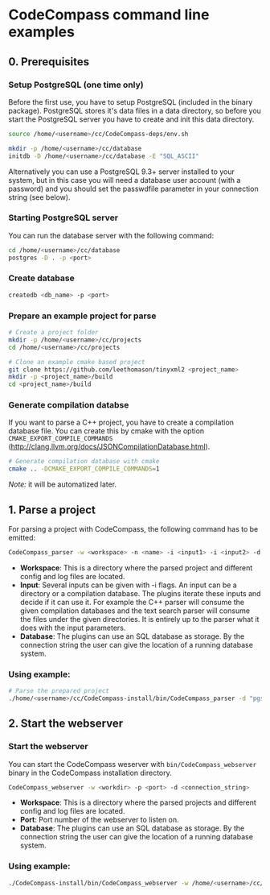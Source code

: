 # CodeCompass command line examples

## 0. Prerequisites
### Setup PostgreSQL (one time only)
Before the first use, you have to setup PostgreSQL (included in the binary package). PostgreSQL stores it's data files in a data directory, so before you start the PostgreSQL server you have to create and init this data directory.

```bash
source /home/<username>/cc/CodeCompass-deps/env.sh

mkdir -p /home/<username>/cc/database
initdb -D /home/<username>/cc/database -E "SQL_ASCII"
```

Alternatively you can use a PostgreSQL 9.3+ server installed to your system, but in this case you will need a database user account (with a password) and you should set the passwdfile parameter in your connection string (see below).


### Starting PostgreSQL server

You can run the database server with the following command:
```bash
cd /home/<username>/cc/database
postgres -D . -p <port>
```

### Create database
```bash
createdb <db_name> -p <port>
```

### Prepare an example project for parse
```bash
# Create a project folder
mkdir -p /home/<username>/cc/projects
cd /home/<username>/cc/projects

# Clone an example cmake based project
git clone https://github.com/leethomason/tinyxml2 <project_name>
mkdir -p <project_name>/build
cd <project_name>/build
```

### Generate compilation databse
If you want to parse a C++ project, you have to create a compilation database file. You can create this by cmake with the option `CMAKE_EXPORT_COMPILE_COMMANDS` (http://clang.llvm.org/docs/JSONCompilationDatabase.html). 
```bash
# Generate compilation database with cmake
cmake .. -DCMAKE_EXPORT_COMPILE_COMMANDS=1
```
*Note:* it will be automatized later.

## 1. Parse a project
For parsing a project with CodeCompass, the following command has to be emitted:

```bash
CodeCompass_parser -w <workspace> -n <name> -i <input1> -i <input2> -d <connection_string>
```
- **Workspace**: This is a directory where the parsed project and different config and log files are located.
- **Input**: Several inputs can be given with -i flags. An input can be a directory or a compilation database. The plugins iterate these inputs and decide if it can use it. For example the C++ parser will consume the given compilation databases and the text search parser will consume the files under the given directories. It is entirely up to the parser what it does with the input parameters.
- **Database**: The plugins can use an SQL database as storage. By the connection string the user can give the location of a running database system. 

### Using example:
```bash
# Parse the prepared project
./home/<username>/cc/CodeCompass-install/bin/CodeCompass_parser -d "pgsql:database=<db_name>;port=<port>" -w /home/<username>/cc/workdir -i /home/<username>/cc/projects/<project_name>/build/compile_commands.json -j<num_of_threads>
```

## 2. Start the webserver

### Start the webserver
You can start the CodeCompass weserver with `bin/CodeCompass_webserver` binary in the CodeCompass installation directory.

```bash
CodeCompass_webserver -w <workdir> -p <port> -d <connection_string>
```
- **Workspace**: This is a directory where the parsed projects and different config and log files are located. 
- **Port**: Port number of the webserver to listen on.
- **Database**: The plugins can use an SQL database as storage. By the connection string the user can give the location of a running database system. 

### Using example:
```bash
./CodeCompass-install/bin/CodeCompass_webserver -w /home/<username>/cc/workdir/ -p <port> -d "pgsql:host=localhost;database=<db_name>;user=<username>;port=<port>"
```
